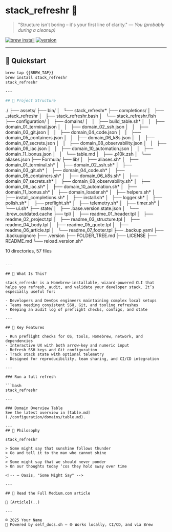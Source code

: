 # stack_refreshr 🌳

> "Structure isn't boring – it's your first line of clarity." — *You (probably during a cleanup)*

[![brew install](https://img.shields.io/badge/brew--install-success-green?logo=homebrew)](https://github.com/raymonepping/homebrew-stack_refreshr)
[![version](https://img.shields.io/badge/version-1.2.1-blue)](https://github.com/raymonepping/homebrew-stack_refreshr)

---

## 🚀 Quickstart

```bash
brew tap {{BREW_TAP}}
brew install stack_refreshr
stack_refreshr

---

## 📂 Project Structure

```
./
├── assets/
├── bin/
│   └── stack_refreshr*
├── completions/
│   ├── _stack_refreshr
│   ├── stack_refreshr.bash
│   └── stack_refreshr.fish
├── configuration/
│   ├── domains/
│   │   ├── build_table.sh*
│   │   ├── domain_01_terminal.json
│   │   ├── domain_02_ssh.json
│   │   ├── domain_03_git.json
│   │   ├── domain_04_code.json
│   │   ├── domain_05_containers.json
│   │   ├── domain_06_k8s.json
│   │   ├── domain_07_secrets.json
│   │   ├── domain_08_observability.json
│   │   ├── domain_09_iac.json
│   │   ├── domain_10_automation.json
│   │   ├── domain_11_bonus.json
│   │   └── table.md
│   ├── .p10k.zsh
│   └── aliases.json
├── Formula/
├── lib/
│   ├── aliases.sh*
│   ├── domain_01_terminal.sh*
│   ├── domain_02_ssh.sh*
│   ├── domain_03_git.sh*
│   ├── domain_04_code.sh*
│   ├── domain_05_containers.sh*
│   ├── domain_06_k8s.sh*
│   ├── domain_07_secrets.sh*
│   ├── domain_08_observability.sh*
│   ├── domain_09_iac.sh*
│   ├── domain_10_automation.sh*
│   ├── domain_11_bonus.sh*
│   ├── domain_loader.sh*
│   ├── helpers.sh*
│   ├── install_completions.sh*
│   ├── install.sh*
│   ├── logger.sh*
│   ├── polish.sh*
│   ├── preflight.sh*
│   ├── telemetry.sh*
│   ├── timer.sh*
│   └── ui.sh*
├── state/
│   ├── .base.version.state.json
│   └── .brew_outdated.cache
├── tpl/
│   ├── readme_01_header.tpl
│   ├── readme_02_project.tpl
│   ├── readme_03_structure.tpl
│   ├── readme_04_body.tpl
│   ├── readme_05_quote.tpl
│   ├── readme_06_article.tpl
│   └── readme_07_footer.tpl
├── .backup.yaml
├── .backupignore
├── .version
├── FOLDER_TREE.md
├── LICENSE
├── README.md
└── reload_version.sh*

10 directories, 57 files
```

---

## 🧭 What Is This?

stack_refreshr is a Homebrew-installable, wizard-powered CLI that helps you refresh, audit, and validate your developer stack. It’s especially useful for:

- Developers and DevOps engineers maintaining complex local setups
- Teams needing consistent SSH, Git, and tooling refreshes
- Keeping an audit log of preflight checks, configs, and state

---

## 🔑 Key Features

- Run preflight checks for OS, tools, Homebrew, network, and dependencies
- Interactive UX with both arrow-key and numeric input
- Refresh SSH keys and Git configuration
- Track stack state with optional telemetry
- Designed for reproducibility, team sharing, and CI/CD integration

---

### Run a full refresh

```bash
stack_refreshr

---

### Domain Overview Table
See the latest overview in [table.md](./configuration/domains/table.md).

---
## 🧠 Philosophy

stack_refreshr 

> Some might say that sunshine follows thunder  
> Go and tell it to the man who cannot shine  
>
> Some might say that we should never ponder  
> On our thoughts today ‘cos they hold sway over time

<!-- — Oasis, "Some Might Say" -->

---

## 📘 Read the Full Medium.com article

📖 [Article](..) 

---

© 2025 Your Name  
🧠 Powered by self_docs.sh — 🌐 Works locally, CI/CD, and via Brew
